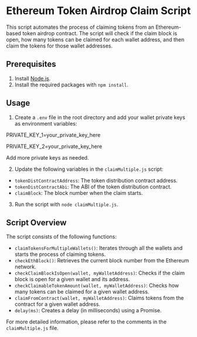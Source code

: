 # Ethereum Token Airdrop Claim Script

This script automates the process of claiming tokens from an Ethereum-based token airdrop contract. The script will check if the claim block is open, how many tokens can be claimed for each wallet address, and then claim the tokens for those wallet addresses.

## Prerequisites

1. Install [Node.js](https://nodejs.org/en/download/).
2. Install the required packages with `npm install`.

## Usage

1. Create a `.env` file in the root directory and add your wallet private keys as environment variables:

  PRIVATE_KEY_1=your_private_key_here

  PRIVATE_KEY_2=your_private_key_here


  Add more private keys as needed.

2. Update the following variables in the `claimMultiple.js` script:

- `tokenDistContractAddress`: The token distribution contract address.
- `tokenDistContractAbi`: The ABI of the token distribution contract.
- `claimBlock`: The block number when the claim starts.

3. Run the script with `node claimMultiple.js`.

## Script Overview

The script consists of the following functions:

- `claimTokensForMultipleWallets()`: Iterates through all the wallets and starts the process of claiming tokens.
- `checkEthBlock()`: Retrieves the current block number from the Ethereum network.
- `checkClaimBlockIsOpen(wallet, myWalletAddress)`: Checks if the claim block is open for a given wallet and its address.
- `checkClaimableTokenAmount(wallet, myWalletAddress)`: Checks how many tokens can be claimed for a given wallet address.
- `claimFromContract(wallet, myWalletAddress)`: Claims tokens from the contract for a given wallet address.
- `delay(ms)`: Creates a delay (in milliseconds) using a Promise.

For more detailed information, please refer to the comments in the `claimMultiple.js` file.
